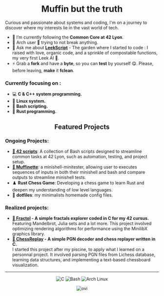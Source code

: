 # <h1 align="center">**Muffin but the truth**</h1>

<p>Curious and passionate about systems and coding, I'm on a journey to discover where my interests lie in the vast world of tech.</p>

- 🌱 I’m currently following the **Common Core at 42 Lyon**.
- 🔧 Arch user 🔨 trying to not break anything.
- 💬 Ask me about **[LeekScript](https://leekwars.com/encyclopedia/en/LeekScript)** - The garden where I started to code : I raised with love, organic code, and a sprinkle of compostable functions, my very first Leek AI 🥬.
- ⚡ Grab a **fork** and have a **byte**, so you can **test** by yourself 😋.
  Please, before leaving, **make** it **fclean**.

### Currently focusing on :

- 💻 **C & C++ system programming.**
- 🐧 **Linux system.**
- 📜 **Bash scripting.**
- 🦀 **Rust programming.**

<h2 align="center">Featured Projects</h2>

### Ongoing Projects:

- <strong><a href="https://github.com/dArchMuffin/42_scripts">📜 42 scripts</a></strong>: A collection of Bash scripts designed to streamline common tasks at 42 Lyon, such as automation, testing, and project setup.
- <strong><a href="https://github.com/dArchMuffin/Muffinette">🧁 **Muffinette**</a></strong>: a minishell-minitester, allowing user to executes sequences of inputs in both their minishell and bash and compare outputs to streamline minishell tests.
- ♟️ **Rust Chess Game**: Developing a chess game to learn Rust and deepen my understanding of low level languages.
- 📄 **dotfiles**: my minimalists homemade config files. 


### Realized projects:
<ul>
    <li><strong><a href="https://github.com/dArchMuffin/fract-ol">💫 Fractol</a> - A simple fractals explorer coded in C for my 42 cursus.</strong></li>
    Featuring Mandelbrot, Julia sets and a lot more. This project involved optimizing rendering algorithms for performance using the MinilibX graphics library.
    <li><strong><a href="https://github.com/dArchMuffin/ChessReplay">🔁 ChessReplay</a> - A simple PGN decoder and chess replayer written in C.</strong></li>
I started this project after my piscine, to apply what I learned on a personnal project. It involved parsing PGN files from Lichess database, learning data structures, and implementing a text-based chessboard visualization.
</ul>

---

<p align="center">
  <img src="https://img.shields.io/badge/C-00599C?style=for-the-badge&logo=c&logoColor=white" alt="C">
  <img src="https://img.shields.io/badge/Bash-4EAA25?style=for-the-badge&logo=gnu-bash&logoColor=white" alt="Bash">
  <img src="https://img.shields.io/badge/Arch%20Linux-1793D1?style=for-the-badge&logo=archlinux&logoColor=white" alt="Arch Linux">

</p>
<p align="center">
  <img src="https://github-readme-stats.vercel.app/api/top-langs?username=darchmuffin&show_icons=true&locale=en&layout=compact&theme=chartreuse-dark" alt="ovi" />
    
</p>
